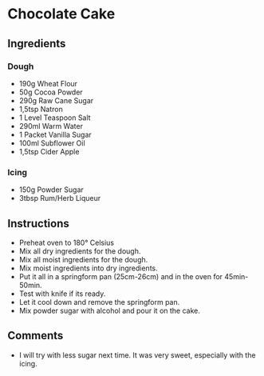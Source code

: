 # Chocolate Cake

## Ingredients

### Dough
* 190g Wheat Flour
* 50g Cocoa Powder
* 290g Raw Cane Sugar
* 1,5tsp Natron
* 1 Level Teaspoon Salt
* 290ml Warm Water
* 1 Packet Vanilla Sugar
* 100ml Subflower Oil
* 1,5tsp Cider Apple

### Icing
* 150g Powder Sugar
* 3tbsp Rum/Herb Liqueur

## Instructions
- Preheat oven to 180° Celsius
- Mix all dry ingredients for the dough.
- Mix all moist ingredients for the dough.
- Mix moist ingredients into dry ingredients.
- Put it all in a springform pan (25cm-26cm) and in the oven for 45min-50min.
- Test with knife if its ready.
- Let it cool down and remove the springform pan.
- Mix powder sugar with alcohol and pour it on the cake.

## Comments
- I will try with less sugar next time. It was very sweet, especially with the icing.
